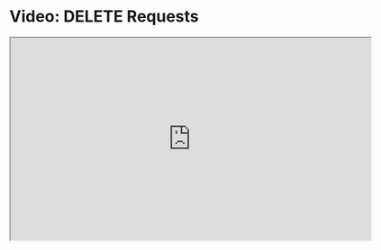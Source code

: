 # Video: DELETE Requests

<iframe src="https://player.vimeo.com/video/551943184" width="640" height="360" allowfullscreen="allowfullscreen" allow="autoplay; fullscreen; picture-in-picture"></iframe>
